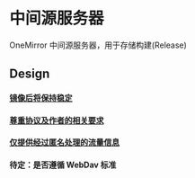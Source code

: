 # 中间源服务器
OneMirror 中间源服务器，用于存储构建(Release)

## Design
#### [镜像后将保持稳定](/docs/design/keep-stable.md)
#### [尊重协议及作者的相关要求](/docs/design/accept-license.md)
#### [仅提供经过匿名处理的流量信息](/docs/design/provide-traffic-logs.md)
#### 待定：是否遵循 WebDav 标准
